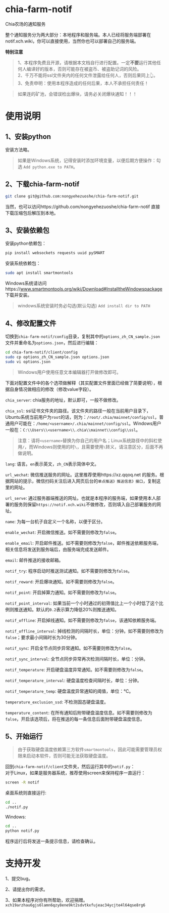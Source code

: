 # chia-farm-notif
Chia农场的通知服务

整个通知服务分为两大部分：本地程序和服务端。本人已经将服务端部署在notif.xch.wiki，你可以直接使用，当然你也可以部署自己的服务端。

**特别注意**
> 1、本程序免费且开源，请根据本文档自行进行配置。一定**不要**运行其他任何人编译好的版本，否则可能存在被盗币、被盗助记词的风险。  
	2、千万不能将ssl文件夹内的任何文件泄露给任何人，否则后果同上👆。  
	3、免责申明：使用本程序造成的任何后果，本人不承担任何责任！  

> 如果连的矿池，会错误检出爆块，请务必关闭爆块通知！！！

# 使用说明

## 1、安装python

安装方法略。

> 如果是Windows系统，记得安装时添加环境变量，以便后期方便操作：勾选 `Add python.exe to PATH`。

## 2、下载chia-farm-notif

``` bash
git clone git@github.com:nongyehezuoshe/chia-farm-notif.git
```
当然，也可以访问https://github.com/nongyehezuoshe/chia-farm-notif 直接下载压缩包后解压到本地。

## 3、安装依赖包

安装python依赖包：

``` bash
pip install websockets requests uuid pySMART
```

安装系统依赖包：

``` bash
sudo apt install smartmontools
```

Windows系统请访问https://www.smartmontools.org/wiki/Download#InstalltheWindowspackage 下载并安装。

> windows系统安装时务必勾选(默认勾选) `Add install dir to PATH`

## 4、修改配置文件

切换到`chia-farm-notif/config`目录，复制其中的`options_zh_CN_sample.json`文件并重命名为`options.json`，然后进行编辑：

```bash
cd chia-farm-notif/client/config
sudo cp options_zh_CN_sample.json options.json
sudo vi options.json
```

> Windows用户使用任意文本编辑器打开做修改即可。

下面对配置文件中的各个选项做解释（其实配置文件里面已经做了简要说明），根据自身情况做相应的修改（修改value字段）。

`chia_server`: chia服务的地址，默认即可，一般不做修改。  

`chia_ssl`: ssl证书文件夹的路径。该文件夹的路径一般在当前用户目录下，Ubuntu系统当前用户为`root`的话，则为：`/root/.chia/mainnet/config/ssl`，普通用户可能在：`/home/<username>/.chia/mainnet/config/ssl`。Windows用户一般在：`C:\\Users\\<username>\\.chia\\mainnet\\config\\ssl`。  

> 注意：请将`<username>`替换为你自己的用户名；Linux系统路径中的斜杠使用`/`，而Windows则使用的时`\`，且需要使用`\`转义，请注意区分，后面不再做说明。  

`lang`: 语言。`en`表示英文，`zh_CN`表示简体中文。    

`url_wechat`: 微信推送服务的网址。这里推荐使用https://xz.qqoq.net 的服务。根据网站的提示，微信扫码关注后进入网页后台的`单点推送》推送信息》接口`，复制这里的网址。  

`url_serve`: 通过服务器端推送的网址。也就是本程序的服务端，如果使用本人部署的服务则保留`https://notif.xch.wiki`不做修改，否则填入自己部署服务的网址。  

`name`: 为每一台机子自定义一个名称，以便于区分。  

`enable_wechat`: 开启微信推送。如不需要则修改为`false`。  

`enable_email`: 开启邮件推送。如不需要则修改为`false`，邮件推送依赖服务端，相关信息将发送到服务端后，由服务端完成发送邮件。 

`email`: 邮件推送的接收邮箱。  

`notif_try`: 程序启动时推送测试通知。如不需要则修改为`false`。  

`notif_reward`: 开启爆块通知。如不需要则修改为`false`。  

`notif_point`: 开启掉算力通知。如不需要则修改为`false`。  

`notif_point_interval`: 如果当前一个小时通过的初筛值比上一个小时低了这个比例则推送通知。默认的`0.2`表示算力降低20%则推送通知。  

`notif_offline`: 开启掉线通知。如不需要则修改为`false`，该通知依赖服务端。  

`notif_offline_interval`: 掉线检测的间隔时长，单位：分钟。如不需要则修改为`false`；要求最小间隔时长为30分钟。  

`notif_sync`: 开启全节点同步异常通知。如不需要则修改为`false`。  

`notif_sync_interval`: 全节点同步异常再次检测间隔时长，单位：分钟。  

`notif_temperature`: 开启硬盘温度异常通知。如不需要则修改为`false`。  

`notif_temperature_interval`: 硬盘温度检查间隔时长，单位：分钟。  

`notif_temperature_temp`: 硬盘温度异常通知的阈值，单位：°C。  

`temperature_exclusion_ssd`: 不检测固态硬盘温度。  

`temperature_content`: 在所有通知后附带硬盘温度信息。如不需要则修改为`false`，开启该选项后，将在推送的每一条信息后面附带硬盘温度信息。

## 5、开始运行

> 由于获取硬盘温度依赖第三方软件`smartmontools`，因此可能需要管理员权限来启动本软件，否则可能无法获取硬盘温度。

回到`chia-farm-notif/client`文件夹，然后运行其中的`notif.py`：  
对于Linux，如果是服务器系统，推荐使用screen来保持程序一直运行：
```bash
screen -R notif
```

桌面系统则直接运行:

```bash
cd ..
./notif.py
```

Windows:

```bash
cd ..
python notif.py
```

程序运行后将发送一条提示信息，请检查确认。

# 支持开发

1、提交bug。

2、请提出你的需求。

3、如果本程序对你有所帮助，欢迎捐赠。  
`xch19arzhau6gjs6lamn6qzy8ene9kt2sdvtkxfujeac34ycjte4l64qse8rg6`
